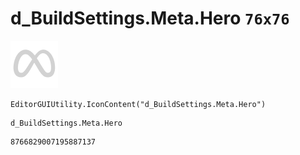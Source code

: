 # d_BuildSettings.Meta.Hero `76x76`
<img src="/img/d_BuildSettings.Meta.Hero.png" width=76 height=76>

``` CSharp
EditorGUIUtility.IconContent("d_BuildSettings.Meta.Hero")
```
```
d_BuildSettings.Meta.Hero
```
```
8766829007195887137
```
